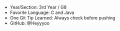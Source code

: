 
- Year/Section: 3rd Year / G8
- Favorite Language: C and Java
- One Git Tip Learned: Always check before pushing
- GitHub: @Heyyyoo